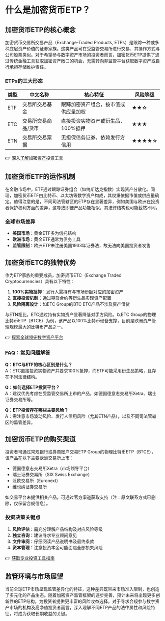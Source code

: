 # 什么是加密货币ETP？

## 加密货币ETP的核心概念

加密货币交易所交易产品（Exchange-Traded Products, ETPs）是跟踪一种或多种底层资产价值的证券家族。这类产品可在受监管交易所进行交易，其操作方式与公司股票类似。对于希望参与数字资产市场的投资者而言，加密货币ETP提供了通过传统金融工具获取加密资产敞口的机会，无需转向非监管平台获取数字资产或自行承担存储维护责任。

### ETPs的三大形态
| 类型 | 中文名称 | 核心特征 | 风险等级 |
|------|----------|----------|----------|
| ETF | 交易所交易基金 | 跟踪加密资产组合，按市值或供应量加权 | ★★☆ |
| ETC | 交易所交易商品/货币 | 直接投资实物资产或衍生品，100%抵押 | ★★★ |
| ETN | 交易所交易票据 | 无担保债务证券，依赖发行方信用 | ★★★★☆ |

👉 [深入了解加密资产投资工具](https://bit.ly/okx_welcome)

## 加密货币ETF的运作机制

在金融市场中，ETF通过跟踪证券组合（如纳斯达克指数）实现资产分散化。同理，加密货币ETF由比特币、以太坊等数字资产构成，其权重依据市值或供应量确定。值得注意的是，不同司法管辖区的ETP存在显著差异，例如美国与欧洲在投资者保护权利方面的差异，这导致即便产品功能相似，其法律结构也可能截然不同。

### 全球市场差异
- **美国市场**：黄金ETF多为信托结构
- **欧洲市场**：黄金ETF通常为债务工具
- **监管限制**：欧洲ETP未注册美国1933年证券法，故无法向美国投资者发售

## 加密货币ETC的独特优势

作为ETP家族的重要成员，加密货币ETC（Exchange Traded Cryptocurrencies）具有以下特性：
1. **100%实物抵押**：发行人需持有与市场份额对应的加密资产
2. **直接投资机制**：通过期货合约等衍生品实现资产配置
3. **风险隔离设计**：如ETC Group的BTC ETC产品不涉及资产借贷

与ETN相比，ETC通过持有实物资产显著降低对手方风险。以ETC Group的物理比特币ETP（BTCE）为例，该产品以100%比特币储备支撑，目前是欧洲资产管理规模最大的比特币产品之一。

👉 [探索全球领先数字资产平台](https://bit.ly/okx_welcome)

### FAQ：常见问题解答

**Q：ETC与ETF的核心区别是什么？**  
A：ETC直接投资实物资产并要求100%抵押，而ETF可能采用衍生品策略，且存在不同法律结构。

**Q：如何选择ETP投资平台？**  
A：建议优先考虑在受监管交易所上市的产品，如德国德意志交易所Xetra、瑞士证券交易所等。

**Q：ETP投资存在哪些主要风险？**  
A：需注意市场波动风险、发行人信用风险（尤其ETN产品），以及不同司法管辖区的监管差异。

## 加密货币ETP的购买渠道

投资者可通过常规银行或券商账户交易ETP Group的物理比特币ETP（BTCE），该产品在以下主要欧洲交易所上市：
- 德国德意志交易所Xetra（市场领导平台）
- 瑞士证券交易所（SIX Swiss Exchange）
- 泛欧交易所（Euronext）
- 维也纳证券交易所

如交易平台未提供相关产品，可通过官方渠道获取支持（注：原文联系方式已删除，仅保留合规信息）。

### 投资决策关键点
1. **风险评估**：需充分理解产品结构及对应风险等级
2. **独立咨询**：建议寻求专业顾问意见
3. **文件审阅**：仔细阅读产品说明书及最终条款
4. **资本管理**：注意投资本金可能面临全部损失风险

👉 [获取专业投资工具指南](https://bit.ly/okx_welcome)

## 监管环境与市场展望

当前全球ETP市场呈现监管差异化的特征，这种差异既带来市场准入限制，也创造了多元化的产品生态。随着加密资产监管框架的逐步完善，预计未来将出现更多创新性的ETP结构，为投资者提供更丰富的风险收益选择。对于寻求合规参与数字资产市场的机构及高净值投资者而言，深入理解不同ETP产品的法律属性和风险特征，将成为获取长期收益的关键。